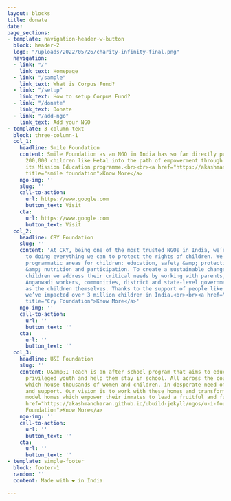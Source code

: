 ```yaml
---
layout: blocks
title: donate
date: 
page_sections:
- template: navigation-header-w-button
  block: header-2
  logo: "/uploads/2022/05/26/charity-infinity-final.png"
  navigation:
  - link: "/"
    link_text: Homepage
  - link: "/sample"
    link_text: What is Corpus Fund?
  - link: "/setup"
    link_text: How to setup Corpus Fund?
  - link: "/donate"
    link_text: Donate
  - link: "/add-ngo"
    link_text: Add your NGO
- template: 3-column-text
  block: three-column-1
  col_1:
    headline: Smile Foundation
    content: Smile Foundation as an NGO in India has so far directly put more than
      200,000 children like Hetal into the path of empowerment through education through
      its Mission Education programme.<br><br><a href="https://akashmanoharan.github.io/ubuild-jekyll/ngos/smile"
      title="smile foundation">Know More</a>
    ngo-img: ''
    slug: ''
    call-to-action:
      url: https://www.google.com
      button_text: Visit
    cta:
      url: https://www.google.com
      button_text: Visit
  col_2:
    headline: CRY Foundation
    slug: ''
    content: 'At CRY, being one of the most trusted NGOs in India, we’re committed
      to doing everything we can to protect the rights of children. We work on 4 key
      programmatic areas for children: education, safety &amp; protection, health
      &amp; nutrition and participation. To create a sustainable change for India’s
      children we address their critical needs by working with parents, teachers,
      Anganwadi workers, communities, district and state-level governments as well
      as the children themselves. Thanks to the support of people like you, so far
      we’ve impacted over 3 million children in India.<br><br><a href="https://akashmanoharan.github.io/ubuild-jekyll/ngos/cry"
      title="Cry Foundation">Know More</a>'
    ngo-img: ''
    call-to-action:
      url: ''
      button_text: ''
    cta:
      url: ''
      button_text: ''
  col_3:
    headline: U&I Foundation
    slug: ''
    content: U&amp;I Teach is an after school program that aims to educate the lesser
      privileged youth and help them stay in school. All across the country are homes
      which house thousands of women and children, in desperate need of care, rehabilitation
      and support. Our vision is to work with these homes and transform them into
      model homes which empower their inmates to lead a fruitful and fulfilling life.<br><br><a
      href="https://akashmanoharan.github.io/ubuild-jekyll/ngos/u-i-foundation" title="U&amp;I
      Foundation">Know More</a>
    ngo-img: ''
    call-to-action:
      url: ''
      button_text: ''
    cta:
      url: ''
      button_text: ''
- template: simple-footer
  block: footer-1
  random: ''
  content: Made with ❤︎ in India

---
```

